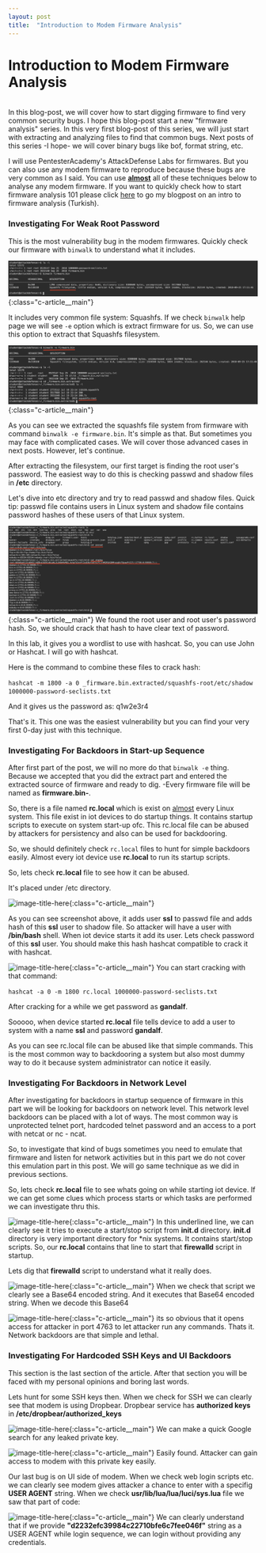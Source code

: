 ```yaml
---
layout: post
title:  "Introduction to Modem Firmware Analysis"
---
```


# Introduction to Modem Firmware Analysis
<br>
In this blog-post, we will cover how to start digging firmware to find very common security bugs. I hope this blog-post start a new "firmware analysis" series. In this very first blog-post of this series, we will just start with extracting and analyzing files to find that common bugs. Next posts of this series -I hope- we will cover binary bugs like bof, format string, etc.

I will use PentesterAcademy's AttackDefense Labs for firmwares. But you can also use any modem firmware to reproduce because these bugs are very common as I said. You can use <b><u>almost</u></b> all of these techniques below to analyse any modem firmware. If you want to quickly check how to start firmware analysis 101 please click [here](https://unl1nk.github.io/blog/2018/09/22/f-analizi-1.html) to go my blogpost on an intro to firmware analysis (Turkish).


### Investigating For Weak Root Password

This is the most vulnerability bug in the modem firmwares. 
Quickly check our firmware with ```binwalk``` to understand what it includes.

![image-title-here](/photos/firmware/squashfs_filesystem.png){:class="c-article__main"}

It includes very common file system: Squashfs. If we check ```binwalk``` help page we will see ```-e``` option which is extract firmware for us. So, we can use this option to extract that Squashfs filesystem. 

![image-title-here](/photos/firmware/extracted_filesystem.png){:class="c-article__main"}

As you can see we extracted the squashfs file system from firmware with command ```binwalk -e firmware.bin```. It's simple as that. But sometimes you may face with complicated cases. We will cover those advanced cases in next posts. However, let's continue.

After extracting the filesystem, our first target is finding the root user's password. The easiest way to do this is checking passwd and shadow files in <b>/etc</b> directory.

Let's dive into etc directory and try to read passwd and shadow files. Quick tip: passwd file contains users in Linux system and shadow file contains password hashes of these users of that Linux system. 

![image-title-here](/photos/firmware/shadow_n_passwd.png){:class="c-article__main"}
We found the root user and root user's password hash. So, we should crack that hash to have clear text of password. 

In this lab, it gives you a wordlist to use with hashcat. So, you can use John or Hashcat. I will go with hashcat.

Here is the command to combine these files to crack hash:

```hashcat -m 1800 -a 0 _firmware.bin.extracted/squashfs-root/etc/shadow 1000000-password-seclists.txt```

And it gives us the password as: q1w2e3r4

That's it. This one was the easiest vulnerability but you can find your very first 0-day just with this technique.

### Investigating For Backdoors in Start-up Sequence

After first part of the post, we will no more do that ```binwalk -e``` thing. Because we accepted that you did the extract part and entered the extracted source of firmware and ready to dig. -Every firmware file will be named as <b>firmware.bin-</b>. 

So, there is a file named <b>rc.local</b> which is exist on <u>almost</u> every Linux system. This file exist in iot devices to do startup things. It contains startup scripts to execute on system start-up ofc. This rc.local file can be abused by attackers for persistency and also can be used for backdooring. 

So, we should definitely check ```rc.local``` files to hunt for simple backdoors easily. Almost every iot device use <b>rc.local</b> to run its startup scripts. 

So, lets check <b>rc.local</b> file to see how it can be abused.

It's placed under /etc directory. 

![image-title-here](/photos/firmware/startup_backdoor.png){:class="c-article__main"}

As you can see screenshot above, it adds user <b>ssl</b> to passwd file and adds hash of this <b>ssl</b> user to shadow file. So attacker will have a user with <b>/bin/bash</b> shell. When iot device starts it add its user. Lets check password of this <b>ssl</b> user. You should make this hash hashcat compatible to crack it with hashcat. 


![image-title-here](/photos/firmware/hashcat_compatible.png){:class="c-article__main"}
You can start cracking with that command:

```hashcat -a 0 -m 1800 rc.local 1000000-password-seclists.txt``` 

After cracking for a while we get password as <b>gandalf</b>.

Sooooo, when device started <b>rc.local</b> file tells device to add a user to system with a name <b>ssl</b> and password <b>gandalf</b>.


As you can see rc.local file can be abused like that simple commands. This is the most common way to backdooring a system but also most dummy way to do it because system administrator can notice it easily. 

### Investigating For Backdoors in Network Level

After investigating for backdoors in startup sequence of firmware in this part we will be looking for backdoors on network level. This network level backdoors can be placed with a lot of ways. The most common way is unprotected telnet port, hardcoded telnet password and an access to a port with netcat or nc - ncat. 

So, to investigate that kind of bugs sometimes you need to emulate that firmware and listen for network activities but in this part we do not cover this emulation part in this post. We will go same technique as we did in previous sections.

So, lets check <b>rc.local</b> file to see whats going on while starting iot device. If we can get some clues which process starts or which tasks are performed we can investigate thru this. 

![image-title-here](/photos/firmware/firewalld_network_backdoor.png){:class="c-article__main"}
In this underlined line, we can clearly see it tries to execute a start/stop script from <b>init.d</b> directory. <b>init.d</b> directory is very important directory for *nix systems. It contains start/stop scripts. So, our <b>rc.local</b> contains that line to start that <b>firewalld</b> script in startup. 

Lets dig that <b>firewalld</b> script to understand what it really does. 


![image-title-here](/photos/firmware/netcat_base64.png){:class="c-article__main"}
When we check that script we clearly see a Base64 encoded string. And it executes that Base64 encoded string. When we decode this Base64

![image-title-here](/photos/firmware/decoded_base64.png){:class="c-article__main"}
its so obvious that it opens access for attacker in port 4763 to let attacker run any commands. Thats it. Network backdoors are that simple and lethal.


### Investigating For Hardcoded SSH Keys and UI Backdoors

This section is the last section of the article. After that section you will be faced with my personal opinions and boring last words. 

Lets hunt for some SSH keys then. When we check for SSH we can clearly see that modem is using Dropbear. Dropbear service has <b>authorized keys</b> in <b>/etc/dropbear/authorized_keys</b> 


![image-title-here](/photos/firmware/dropbear_authkey.png){:class="c-article__main"}
We can make a quick Google search for any leaked private key. 

![image-title-here](/photos/firmware/leaked_privkey.png){:class="c-article__main"}
Easily found. Attacker can gain access to modem with this private key easily.



Our last bug is on UI side of modem. When we check web login scripts etc. we can clearly see modem gives  attacker a chance to enter with a specifig <b>USER AGENT</b> string. When we check <b>usr/lib/lua/lua/luci/sys.lua</b> file we saw that part of code:

![image-title-here](/photos/firmware/ui_backdoor.png){:class="c-article__main"}
We can clearly understand that if we provide <b>"d2232efc39984c22710bfe6c7fee046f"</b> string as a USER AGENT while login sequence, we can login without providing any credentials. 


